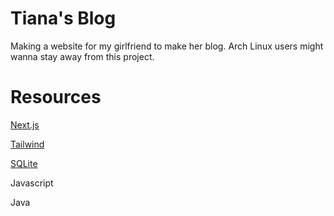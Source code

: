 # Tiana's Blog
Making a website for my girlfriend to make her blog. Arch Linux users might wanna stay away from this project.


# Resources

[Next.js](https://nextjs.org/)

[Tailwind](https://tailwindcss.com/docs)

[SQLite](https://www.sqlite.org/)

Javascript

Java